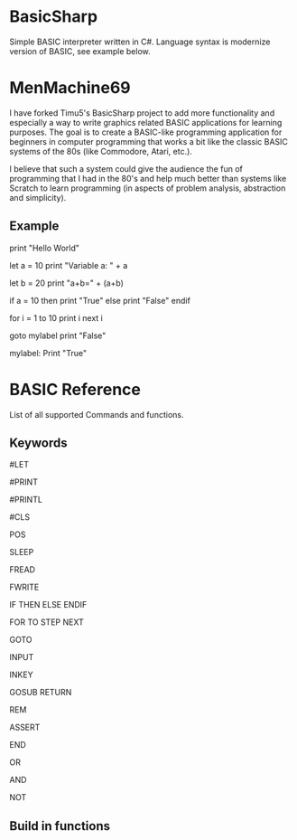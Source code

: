 BasicSharp
====
Simple BASIC interpreter written in C#. Language syntax is modernize version of BASIC, see example below.

MenMachine69
====

I have forked Timu5's BasicSharp project to add more functionality and especially a way to write graphics related BASIC applications for learning purposes. The goal is to create a BASIC-like programming application for beginners in computer programming that works a bit like the classic BASIC systems of the 80s (like Commodore, Atari, etc.).

I believe that such a system could give the audience the fun of programming that I had in the 80's and help much better than systems like Scratch to learn programming (in aspects of problem analysis, abstraction and simplicity).


Example
-------
print "Hello World"

let a = 10
print "Variable a: " + a

let b = 20
print "a+b=" + (a+b)

if a = 10 then
    print "True"
else
    print "False"
endif

for i = 1 to 10
    print i
next i

goto mylabel
print "False"

mylabel:
Print "True"


BASIC Reference
===============
List of all supported Commands and functions.

Keywords
--------
#LET 
    
#PRINT 

#PRINTL

#CLS

POS

SLEEP

FREAD

FWRITE

IF THEN ELSE ENDIF

FOR TO STEP NEXT

GOTO

INPUT

INKEY

GOSUB RETURN

REM

ASSERT

END

OR 

AND 

NOT

Build in functions
------------------




    
    
    
